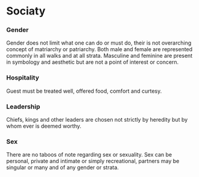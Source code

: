 # Sociaty

### Gender

Gender does not limit what one can do or must do, their is not overarching concept of matriarchy or patriarchy. Both male and female are represented commonly in all walks and at all strata. Masculine and feminine are present in symbology and aesthetic but are not a point of interest or concern. &#x20;

### Hospitality

Guest must be treated well, offered food, comfort and curtesy.

### Leadership

Chiefs, kings and other leaders are chosen not strictly by heredity but by whom ever is deemed worthy.

### Sex

There are no taboos of note regarding sex or sexuality. Sex can be personal, private and intimate or simply recreational, partners may be singular or many and of any gender or strata.

